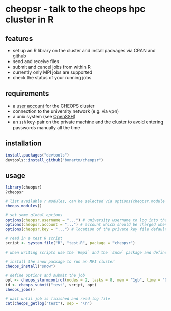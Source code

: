 # cheopsr - talk to the cheops hpc cluster in R

## features
- set up an R library on the cluster and install packages via CRAN and github
- send and receive files
- submit and cancel jobs from within R
- currently only MPI jobs are supported
- check the status of your running jobs

## requirements
- a [user account](https://rrzk.uni-koeln.de/hpc.html?&L=1) for the CHEOPS cluster
- connection to the university network (e.g. via vpn)
- a unix system (see [OpenSSH](https://www.openssh.com/users.html))
- an `ssh` key-pair on the private machine and the cluster to avoid entering passwords manually all the time


## installation
```R
install.packages("devtools")
devtools::install_github("bonartm/cheopsr")
````

## usage
```R
library(cheopsr)
?cheopsr

# list available r modules, can be selected via options(cheopsr.module = "..")
cheops_modules()

# set some global options
options(cheopsr.username = "...") # university username to log into the cluster
options(cheopsr.account = "...") # account which should be charged when submitting jobs defaults to "UniKoeln"
options(cheopsr.key = "...") # location of the private key file defaults to "~/.ssh/id_rsa"

# read in a test R script
script <- system.file("R", "test.R", package = "cheopsr")

# when writing scripts use the `Rmpi` and the `snow` package and define a cluster with `cl <- makeMPIcluster(mpi.universe.size()-1)`

# install the snow package to run an MPI cluster
cheops_install("snow")

# define options and submit the job
opt <- cheops_slurmcontrol(nodes = 2, tasks = 8, mem = "1gb", time = "00:00:20", partition = "devel")
id <- cheops_submit("test", script, opt)
cheops_jobs()

# wait until job is finished and read log file
cat(cheops_getlog("test"), sep = "\n")
````
